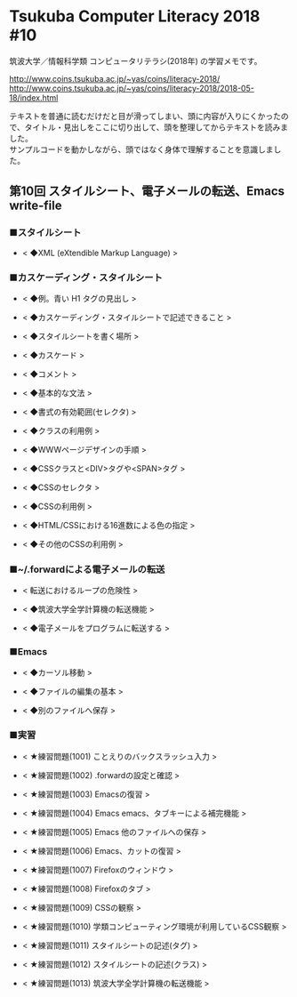 # Tsukuba Computer Literacy 2018 #10

筑波大学／情報科学類 コンピュータリテラシ(2018年) の学習メモです。  

http://www.coins.tsukuba.ac.jp/~yas/coins/literacy-2018/  
http://www.coins.tsukuba.ac.jp/~yas/coins/literacy-2018/2018-05-18/index.html  

テキストを普通に読むだけだと目が滑ってしまい、頭に内容が入りにくかったので、タイトル・見出しをここに切り出して、頭を整理してからテキストを読みました。  
サンプルコードを動かしながら、頭ではなく身体で理解することを意識しました。  


## 第10回 スタイルシート、電子メールの転送、Emacs write-file  

### ■スタイルシート

- < ◆XML (eXtendible Markup Language) >  

### ■カスケーディング・スタイルシート

- < ◆例。青い H1 タグの見出し >  

- < ◆カスケーディング・スタイルシートで記述できること >  

- < ◆スタイルシートを書く場所 >  

- < ◆カスケード >  

- < ◆コメント >  

- < ◆基本的な文法 >  

- < ◆書式の有効範囲(セレクタ) >  

- < ◆クラスの利用例 >  

- < ◆WWWページデザインの手順 >  

- < ◆CSSクラスと&lt;DIV&gt;タグや&lt;SPAN&gt;タグ</A> >  

- < ◆CSSのセレクタ</A> >  

- < ◆CSSの利用例</A> >  

- < ◆HTML/CSSにおける16進数による色の指定 >  

- < ◆その他のCSSの利用例 >  

### ■~/.forwardによる電子メールの転送

- < 転送におけるループの危険性 >  

- < ◆筑波大学全学計算機の転送機能 >  

- < ◆電子メールをプログラムに転送する >  

### ■Emacs

- < ◆カーソル移動 >  

- < ◆ファイルの編集の基本 >  

- < ◆別のファイルへ保存 >  

### ■実習

- < ★練習問題(1001) ことえりのバックスラッシュ入力 >  

- < ★練習問題(1002) .forwardの設定と確認 >  

- < ★練習問題(1003) Emacsの復習 >  

- < ★練習問題(1004) Emacs emacs、タブキーによる補完機能 >  

- < ★練習問題(1005) Emacs 他のファイルへの保存 >  

- < ★練習問題(1006) Emacs、カットの復習 >  

- < ★練習問題(1007) Firefoxのウィンドウ >  

- < ★練習問題(1008) Firefoxのタブ >  

- < ★練習問題(1009) CSSの観察 >  

- < ★練習問題(1010) 学類コンピューティング環境が利用しているCSS観察 >  

- < ★練習問題(1011) スタイルシートの記述(タグ) >  

- < ★練習問題(1012) スタイルシートの記述(クラス) >  

- < ★練習問題(1013) 筑波大学全学計算機の転送機能 >  

